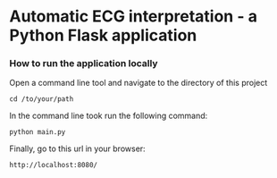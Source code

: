 # Automatic ECG interpretation - a Python Flask application

### How to run the application locally
Open a command line tool and navigate to the directory of this project

`cd /to/your/path`

In the command line took run the following command:

`python main.py`

Finally, go to this url in your browser:

`http://localhost:8080/`

